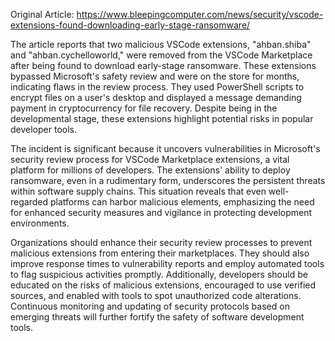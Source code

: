 Original Article: https://www.bleepingcomputer.com/news/security/vscode-extensions-found-downloading-early-stage-ransomware/

The article reports that two malicious VSCode extensions, "ahban.shiba" and "ahban.cychelloworld," were removed from the VSCode Marketplace after being found to download early-stage ransomware. These extensions bypassed Microsoft's safety review and were on the store for months, indicating flaws in the review process. They used PowerShell scripts to encrypt files on a user's desktop and displayed a message demanding payment in cryptocurrency for file recovery. Despite being in the developmental stage, these extensions highlight potential risks in popular developer tools.

The incident is significant because it uncovers vulnerabilities in Microsoft's security review process for VSCode Marketplace extensions, a vital platform for millions of developers. The extensions' ability to deploy ransomware, even in a rudimentary form, underscores the persistent threats within software supply chains. This situation reveals that even well-regarded platforms can harbor malicious elements, emphasizing the need for enhanced security measures and vigilance in protecting development environments.

Organizations should enhance their security review processes to prevent malicious extensions from entering their marketplaces. They should also improve response times to vulnerability reports and employ automated tools to flag suspicious activities promptly. Additionally, developers should be educated on the risks of malicious extensions, encouraged to use verified sources, and enabled with tools to spot unauthorized code alterations. Continuous monitoring and updating of security protocols based on emerging threats will further fortify the safety of software development tools.